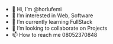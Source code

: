 - 👋 Hi, I’m @horlufemi
- 👀 I’m interested in Web, Software
- 🌱 I’m currently learning FullStack
- 💞️ I’m looking to collaborate on Projects
- 📫 How to reach me 08052370848

<!---
horlufemi/horlufemi is a ✨ special ✨ repository because its `README.md` (this file) appears on your GitHub profile.
You can click the Preview link to take a look at your changes.
--->
